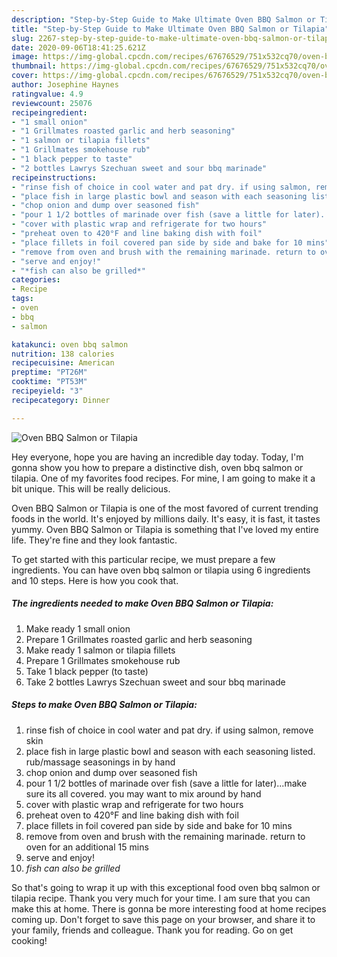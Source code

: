 ```yaml
---
description: "Step-by-Step Guide to Make Ultimate Oven BBQ Salmon or Tilapia"
title: "Step-by-Step Guide to Make Ultimate Oven BBQ Salmon or Tilapia"
slug: 2267-step-by-step-guide-to-make-ultimate-oven-bbq-salmon-or-tilapia
date: 2020-09-06T18:41:25.621Z
image: https://img-global.cpcdn.com/recipes/67676529/751x532cq70/oven-bbq-salmon-or-tilapia-recipe-main-photo.jpg
thumbnail: https://img-global.cpcdn.com/recipes/67676529/751x532cq70/oven-bbq-salmon-or-tilapia-recipe-main-photo.jpg
cover: https://img-global.cpcdn.com/recipes/67676529/751x532cq70/oven-bbq-salmon-or-tilapia-recipe-main-photo.jpg
author: Josephine Haynes
ratingvalue: 4.9
reviewcount: 25076
recipeingredient:
- "1 small onion"
- "1 Grillmates roasted garlic and herb seasoning"
- "1 salmon or tilapia fillets"
- "1 Grillmates smokehouse rub"
- "1 black pepper to taste"
- "2 bottles Lawrys Szechuan sweet and sour bbq marinade"
recipeinstructions:
- "rinse fish of choice in cool water and pat dry. if using salmon, remove skin"
- "place fish in large plastic bowl and season with each seasoning listed. rub/massage seasonings in by hand"
- "chop onion and dump over seasoned fish"
- "pour 1 1/2 bottles of marinade over fish (save a little for later)...make sure its all covered. you may want to mix around by hand"
- "cover with plastic wrap and refrigerate for two hours"
- "preheat oven to 420°F and line baking dish with foil"
- "place fillets in foil covered pan side by side and bake for 10 mins"
- "remove from oven and brush with the remaining marinade. return to oven for an additional 15 mins"
- "serve and enjoy!"
- "*fish can also be grilled*"
categories:
- Recipe
tags:
- oven
- bbq
- salmon

katakunci: oven bbq salmon 
nutrition: 138 calories
recipecuisine: American
preptime: "PT26M"
cooktime: "PT53M"
recipeyield: "3"
recipecategory: Dinner

---
```



![Oven BBQ Salmon or Tilapia](https://img-global.cpcdn.com/recipes/67676529/751x532cq70/oven-bbq-salmon-or-tilapia-recipe-main-photo.jpg)

Hey everyone, hope you are having an incredible day today. Today, I'm gonna show you how to prepare a distinctive dish, oven bbq salmon or tilapia. One of my favorites food recipes. For mine, I am going to make it a bit unique. This will be really delicious.

Oven BBQ Salmon or Tilapia is one of the most favored of current trending foods in the world. It's enjoyed by millions daily. It's easy, it is fast, it tastes yummy. Oven BBQ Salmon or Tilapia is something that I've loved my entire life. They're fine and they look fantastic.




To get started with this particular recipe, we must prepare a few ingredients. You can have oven bbq salmon or tilapia using 6 ingredients and 10 steps. Here is how you cook that.

<!--inarticleads1-->

##### The ingredients needed to make Oven BBQ Salmon or Tilapia:

1. Make ready 1 small onion
1. Prepare 1 Grillmates roasted garlic and herb seasoning
1. Make ready 1 salmon or tilapia fillets
1. Prepare 1 Grillmates smokehouse rub
1. Take 1 black pepper (to taste)
1. Take 2 bottles Lawrys Szechuan sweet and sour bbq marinade




<!--inarticleads2-->

##### Steps to make Oven BBQ Salmon or Tilapia:

1. rinse fish of choice in cool water and pat dry. if using salmon, remove skin
1. place fish in large plastic bowl and season with each seasoning listed. rub/massage seasonings in by hand
1. chop onion and dump over seasoned fish
1. pour 1 1/2 bottles of marinade over fish (save a little for later)...make sure its all covered. you may want to mix around by hand
1. cover with plastic wrap and refrigerate for two hours
1. preheat oven to 420°F and line baking dish with foil
1. place fillets in foil covered pan side by side and bake for 10 mins
1. remove from oven and brush with the remaining marinade. return to oven for an additional 15 mins
1. serve and enjoy!
1. *fish can also be grilled*




So that's going to wrap it up with this exceptional food oven bbq salmon or tilapia recipe. Thank you very much for your time. I am sure that you can make this at home. There is gonna be more interesting food at home recipes coming up. Don't forget to save this page on your browser, and share it to your family, friends and colleague. Thank you for reading. Go on get cooking!
